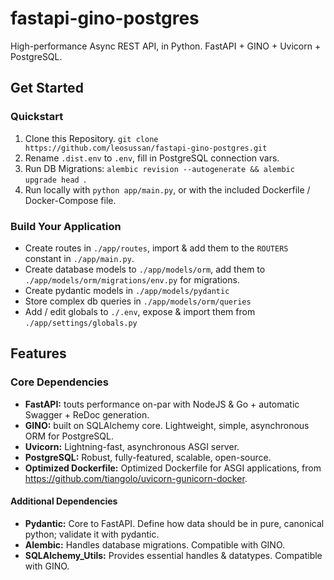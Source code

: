 # fastapi-gino-postgres
High-performance Async REST API, in Python. FastAPI + GINO + Uvicorn + PostgreSQL.

## Get Started
### Quickstart
1. Clone this Repository. `git clone https://github.com/leosussan/fastapi-gino-postgres.git`
2. Rename `.dist.env` to `.env`, fill in PostgreSQL connection vars.
3. Run DB Migrations: `alembic revision --autogenerate && alembic upgrade head
`.
4. Run locally with `python app/main.py`, or with the included Dockerfile / Docker-Compose file.

### Build Your Application
* Create routes in `./app/routes`, import & add them to the `ROUTERS` constant in  `./app/main.py`.
* Create database models to `./app/models/orm`, add them to `./app/models/orm/migrations/env.py` for migrations.
* Create pydantic models in `./app/models/pydantic`
* Store complex db queries in `./app/models/orm/queries`
* Add / edit globals to `./.env`, expose & import them from `./app/settings/globals.py`

## Features
### Core Dependencies
* **FastAPI:** touts performance on-par with NodeJS & Go + automatic Swagger + ReDoc generation. 
* **GINO:** built on SQLAlchemy core. Lightweight, simple, asynchronous ORM for PostgreSQL.
* **Uvicorn:** Lightning-fast, asynchronous ASGI server.
* **PostgreSQL:** Robust, fully-featured, scalable, open-source.
* **Optimized Dockerfile:** Optimized Dockerfile for ASGI applications, from https://github.com/tiangolo/uvicorn-gunicorn-docker.

#### Additional Dependencies
* **Pydantic:** Core to FastAPI. Define how data should be in pure, canonical python; validate it with pydantic. 
* **Alembic:** Handles database migrations. Compatible with GINO.
* **SQLAlchemy_Utils:** Provides essential handles & datatypes. Compatible with GINO.
